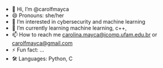 - 👋 Hi, I’m @carolfmayca
- 😄 Pronouns: she/her
- 👀 I’m interested in cybersecurity and machine learning
- 🌱 I’m currently learning machine learning, c++, 
- 📫 How to reach me carolina.mayca@icomp.ufam.edu.br or carolfmayca@gmail.com
- ⚡ Fun fact: ...
- 🛠️ Languages: Python, C 

<!---

## 🛠️ Skills
- **Frameworks**: [List of Frameworks]
- **Tools**: [List of Tools]
- **Databases**: [List of Databases]

## 📚 Projects
- **[Project Name](link to project)**: A brief description of the project.
- **[Project Name](link to project)**: A brief description of the project.

## 📝 Blog
- **[Latest Post](link to latest blog post)**: A brief description of your latest blog post.
- **[Blog](link to blog)**: Link to your blog or website.

## 🌐 Socials
- [LinkedIn](link to LinkedIn)
- [Twitter](link to Twitter)
- [Personal Website](link to personal website)

## 🎓 Education
- **[Your Degree]** in [Your Field] from [Your University] (Year-Year)

## 💼 Work Experience
- **[Job Title]** at [Company] (Year-Year): A brief description of your role and responsibilities.
- **[Job Title]** at [Company] (Year-Year): A brief description of your role and responsibilities.

## 🏆 Achievements
- [Award or Achievement]: Description of the award or achievement.
- [Certification]: Description of the certification.

## 📈 GitHub Stats
![Your GitHub Stats](https://github-readme-stats.vercel.app/api?username=yourusername&show_icons=true&theme=radical)
![Top Languages](https://github-readme-stats.vercel.app/api/top-langs/?username=yourusername&layout=compact&theme=radical)

## 🤝 Contributions
- **Open Source Projects**: List any open-source projects you contribute to.
- **Communities**: List any developer communities or groups you are part of.

## 💬 Get in Touch
Feel free to reach out if you want to collaborate on a project, discuss technology, or just say hi!

---

Thank you for visiting my GitHub profile! Have a great day!
--->
